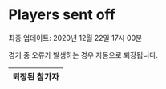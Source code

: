 # Players sent off
최종 업데이트: 2020년 12월 22일 17시 00분


경기 중 오류가 발생하는 경우 자동으로 퇴장됩니다.


| 퇴장된 참가자 |
|:---:|